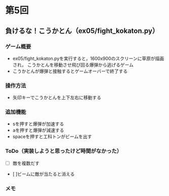 # 第5回
## 負けるな！こうかとん（ex05/fight_kokaton.py）
### ゲーム概要
- ex05/fight_kokaton.pyを実行すると，1600x900のスクリーンに草原が描画され，
こうかとんを移動させ飛び回る爆弾から逃げるゲーム
- こうかとんが爆弾と接触するとゲームオーバーで終了する
### 操作方法
- 矢印キーでこうかとんを上下左右に移動する
### 追加機能
- sを押すと爆弾が加速する
- aを押すと爆弾が減速する
- spaceを押すと工科トンがビームを出す
### ToDo（実装しようと思ったけど時間がなかった）
- [ ] 敵を複数だす
- [ ]ビームに敵が当たると消える
### メモ